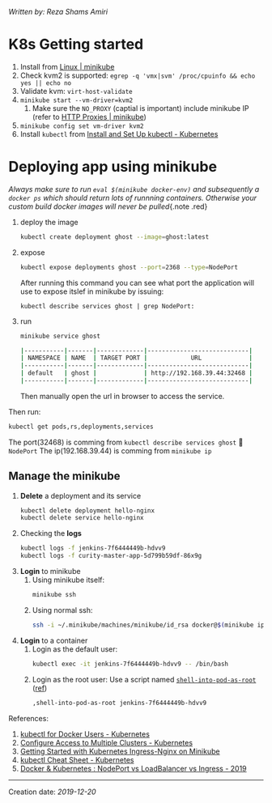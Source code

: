 _Written by: Reza Shams Amiri_
# K8s Getting started

1. Install from [Linux | minikube][LM]
2. Check kvm2 is supported: `egrep -q 'vmx|svm' /proc/cpuinfo && echo yes || echo no`
3. Validate kvm: `virt-host-validate`
4. `minikube start --vm-driver=kvm2`
    1. Make sure the `NO_PROXY` (captial is important) include minikube IP (refer to [HTTP Proxies | minikube][HPM])
5. `minikube config set vm-driver kvm2`
6. Install `kubectl` from [Install and Set Up kubectl - Kubernetes][IASUKK]

# Deploying app using minikube

_Always make sure to run `eval $(minikube docker-env)` and subsequently a `docker ps` which should return lots of runnning containers. Otherwise your custom build docker images will never be pulled_{.note .red}
1. deploy the image
    ``` sh
    kubectl create deployment ghost --image=ghost:latest
    ```
2. expose
    ``` sh
    kubectl expose deployments ghost --port=2368 --type=NodePort
    ```
    After running this command you can see what port the application will use to expose itslef in minikube by issuing:
    ```
    kubectl describe services ghost | grep NodePort:
    ```
3. run
    ``` sh
    minikube service ghost

    |-----------|-------|-------------|----------------------------|
    | NAMESPACE | NAME  | TARGET PORT |            URL             |
    |-----------|-------|-------------|----------------------------|
    | default   | ghost |             | http://192.168.39.44:32468 |
    |-----------|-------|-------------|----------------------------|
    ```
    Then manually open the url in browser to access the service.

Then run:
``` sh
kubectl get pods,rs,deployments,services
```
The port(32468) is comming from `kubectl describe services ghost`  `NodePort`
The ip(192.168.39.44) is comming from `minikube ip`

## Manage the minikube
1. **Delete** a deployment and its service
    ``` sh
    kubectl delete deployment hello-nginx
    kubectl delete service hello-nginx
    ```
1. Checking the **logs**
   ``` sh
   kubectl logs -f jenkins-7f6444449b-hdvv9
   kubectl logs -f curity-master-app-5d799b59df-86x9g
   ```
1. **Login** to minikube
   1. Using minikube itself:
      ``` sh
      minikube ssh
      ```
   3. Using normal ssh:
      ``` sh
      ssh -i ~/.minikube/machines/minikube/id_rsa docker@$(minikube ip)
      ```      
1. **Login** to a container
   1. Login as the default user:
      ``` sh
      kubectl exec -it jenkins-7f6444449b-hdvv9 -- /bin/bash
      ```
   1. Login as the root user:
      Use a script named [`shell-into-pod-as-root`][MSIPARADEMG] ([ref][STUFFDEIKEI3KKG])
      ``` sh
      ,shell-into-pod-as-root jenkins-7f6444449b-hdvv9
      ```

References:
1. [kubectl for Docker Users - Kubernetes][KFDUK]
2. [Configure Access to Multiple Clusters - Kubernetes][CATMCK]
3. [Getting Started with Kubernetes Ingress-Nginx on Minikube][GSWKINOM]
4. [kubectl Cheat Sheet - Kubernetes][KCSK]
5. [Docker & Kubernetes : NodePort vs LoadBalancer vs Ingress - 2019][DKNVLVI2]

* * *
Creation date: _2019-12-20_

[LM]: https://minikube.sigs.k8s.io/docs/start/linux/
[HPM]: https://minikube.sigs.k8s.io/docs/reference/networking/proxy/
[IASUKK]: https://kubernetes.io/docs/tasks/tools/install-kubectl/
[STUFFDEIKEI3KKG]: https://github.com/kubernetes/kubernetes/issues/30656#issuecomment-476872519
[MSIPARADEMG]: https://github.com/existme/MyDotFiles/blob/develop/extras/bin/%2Cshell-into-pod-as-root
[KFDUK]: https://kubernetes.io/docs/reference/kubectl/docker-cli-to-kubectl/
[CATMCK]: https://kubernetes.io/docs/tasks/access-application-cluster/configure-access-multiple-clusters/
[GSWKINOM]: https://medium.com/@awkwardferny/getting-started-with-kubernetes-ingress-nginx-on-minikube-d75e58f52b6c
[KCSK]: https://kubernetes.io/docs/reference/kubectl/cheatsheet/
[DKNVLVI2]: https://www.bogotobogo.com/DevOps/Docker/Docker_Kubernetes_NodePort_vs_LoadBalancer_vs_Ingress.php